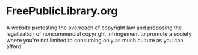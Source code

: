 # FreePublicLibrary.org

A website protesting the overreach of copyright law and proposing the legalization of noncommercial copyright infringement to promote a society where you're not limited to consuming only as much culture as you can afford.
